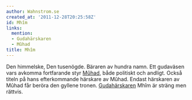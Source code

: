 ```yaml
---
author: Wahnstrom.se
created_at: '2011-12-28T20:25:58Z'
id: Mhîm
links:
  mention:
  - Gudahärskaren
  - Mûhad
title: Mhîm
---
```


Den himmelske, Den tusenögde. Bäraren av hundra namn. Ett gudaväsen vars avkomma fortfarande styr
[Mûhad], både politiskt och andligt. Också titeln på hans efterkommande härskare av Mûhad. Endast
härskaren av Mûhad får beröra den gyllene tronen. [Gudahärskaren] Mhîm är sträng men rättvis.

  [Mûhad]: Mûhad
  [Gudahärskaren]: Gudahärskaren